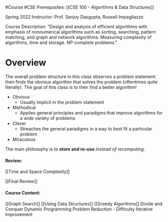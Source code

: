 #Course #CSE
Prerequisites: [[CSE 100 - Algorithms & Data Structures]]

Spring 2022
Instructor: Prof. Sanjoy Dasgupta, Russell Impagliazzo

Course Description: 
"Design and analysis of efficient algorithms with emphasis of nonnumerical algorithms such as sorting, searching, pattern matching, and graph and network algorithms. Measuring complexity of algorithms, time and storage. NP-complete problems."

# Overview
The overall problem structure in this class observes a problem statement then finds the obvious algorithm that solves the problem (oftentimes quite literally). The goal of this class is to then find a better algorithm!
- Obvious
	- Usually implicit in the problem statement
- Methodical
	- Applies general principles and paradigms that improve algorithms for a wide variety of problems
- Clever
	- Streaches the general paradigms in a way to best fit a particular problem
- Miraculous

The main philosophy is to **store and re-use** *instead of recomputing*.

#### Review:
[[Time and Space Complexity]]

[[Final Review]]

#### Course Content:
[[Graph Search]]
[[Using Data Structures]]
[[Greedy Algorithms]]
Divide and Conquer
Dynamic Programming
Problem Reduction - Difficulty
Iterative Improvement

